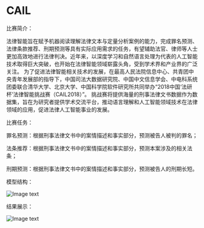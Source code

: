 # CAIL

比赛简介：

法律智能旨在赋予机器阅读理解法律文本与定量分析案例的能力，完成罪名预测、法律条款推荐、刑期预测等具有实际应用需求的任务，有望辅助法官、律师等人士更加高效地进行法律判决。近年来，以深度学习和自然语言处理为代表的人工智能技术取得巨大突破，也开始在法律智能领域崭露头角，受到学术界和产业界的广泛关注。
为了促进法律智能相关技术的发展，在最高人民法院信息中心、共青团中央青年发展部的指导下，中国司法大数据研究院、中国中文信息学会、中电科系统团委联合清华大学、北京大学、中国科学院软件研究所共同举办“2018中国‘法研杯’法律智能挑战赛（CAIL2018）”。
挑战赛将提供海量的刑事法律文书数据作为数据集，旨在为研究者提供学术交流平台，推动语言理解和人工智能领域技术在法律领域的应用，促进法律人工智能事业的发展。


比赛任务：

罪名预测：根据刑事法律文书中的案情描述和事实部分，预测被告人被判的罪名；

法条推荐：根据刑事法律文书中的案情描述和事实部分，预测本案涉及的相关法条；

刑期预测：根据刑事法律文书中的案情描述和事实部分，预测被告人的刑期长短。


模型结构：

![Image text](https://github.com/boyuhe/CAIL/blob/master/pictures/model.png)




结果展示：


![Image text](https://github.com/boyuhe/CAIL/blob/master/pictures/_5e99e1c6-d575-4904-b7f5-3c307897ac40.png)
